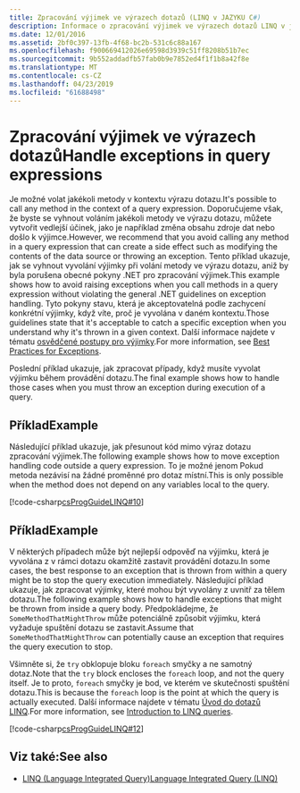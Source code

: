 ```yaml
---
title: Zpracování výjimek ve výrazech dotazů (LINQ v JAZYKU C#)
description: Informace o zpracování výjimek ve výrazech dotazů LINQ v jazyce C#.
ms.date: 12/01/2016
ms.assetid: 2bf0c397-13fb-4f68-bc2b-531c6c88a167
ms.openlocfilehash: f900669412026e69598d3939c51ff8208b51b7ec
ms.sourcegitcommit: 9b552addadfb57fab0b9e7852ed4f1f1b8a42f8e
ms.translationtype: MT
ms.contentlocale: cs-CZ
ms.lasthandoff: 04/23/2019
ms.locfileid: "61688498"
---
```

# <a name="handle-exceptions-in-query-expressions"></a><span data-ttu-id="7412d-103">Zpracování výjimek ve výrazech dotazů</span><span class="sxs-lookup"><span data-stu-id="7412d-103">Handle exceptions in query expressions</span></span>

<span data-ttu-id="7412d-104">Je možné volat jakékoli metody v kontextu výrazu dotazu.</span><span class="sxs-lookup"><span data-stu-id="7412d-104">It's possible to call any method in the context of a query expression.</span></span> <span data-ttu-id="7412d-105">Doporučujeme však, že byste se vyhnout voláním jakékoli metody ve výrazu dotazu, můžete vytvořit vedlejší účinek, jako je například změna obsahu zdroje dat nebo došlo k výjimce.</span><span class="sxs-lookup"><span data-stu-id="7412d-105">However, we recommend that you avoid calling any method in a query expression that can create a side effect such as modifying the contents of the data source or throwing an exception.</span></span> <span data-ttu-id="7412d-106">Tento příklad ukazuje, jak se vyhnout vyvolání výjimky při volání metody ve výrazu dotazu, aniž by byla porušena obecné pokyny .NET pro zpracování výjimek.</span><span class="sxs-lookup"><span data-stu-id="7412d-106">This example shows how to avoid raising exceptions when you call methods in a query expression without violating the general .NET guidelines on exception handling.</span></span> <span data-ttu-id="7412d-107">Tyto pokyny stavu, která je akceptovatelná podle zachycení konkrétní výjimky, když víte, proč je vyvolána v daném kontextu.</span><span class="sxs-lookup"><span data-stu-id="7412d-107">Those guidelines state that it's acceptable to catch a specific exception when you understand why it's thrown in a given context.</span></span> <span data-ttu-id="7412d-108">Další informace najdete v tématu [osvědčené postupy pro výjimky](../../standard/exceptions/best-practices-for-exceptions.md).</span><span class="sxs-lookup"><span data-stu-id="7412d-108">For more information, see [Best Practices for Exceptions](../../standard/exceptions/best-practices-for-exceptions.md).</span></span>

<span data-ttu-id="7412d-109">Poslední příklad ukazuje, jak zpracovat případy, když musíte vyvolat výjimku během provádění dotazu.</span><span class="sxs-lookup"><span data-stu-id="7412d-109">The final example shows how to handle those cases when you must throw an exception during execution of a query.</span></span>

## <a name="example"></a><span data-ttu-id="7412d-110">Příklad</span><span class="sxs-lookup"><span data-stu-id="7412d-110">Example</span></span>

<span data-ttu-id="7412d-111">Následující příklad ukazuje, jak přesunout kód mimo výraz dotazu zpracování výjimek.</span><span class="sxs-lookup"><span data-stu-id="7412d-111">The following example shows how to move exception handling code outside a query expression.</span></span> <span data-ttu-id="7412d-112">To je možné jenom Pokud metoda nezávisí na žádné proměnné pro dotaz místní.</span><span class="sxs-lookup"><span data-stu-id="7412d-112">This is only possible when the method does not depend on any variables local to the query.</span></span>

[!code-csharp[csProgGuideLINQ#10](~/samples/snippets/csharp/concepts/linq/how-to-handle-exceptions-in-query-expressions_1.cs)]

## <a name="example"></a><span data-ttu-id="7412d-113">Příklad</span><span class="sxs-lookup"><span data-stu-id="7412d-113">Example</span></span>

<span data-ttu-id="7412d-114">V některých případech může být nejlepší odpověď na výjimku, která je vyvolána z v rámci dotazu okamžitě zastavit provádění dotazu.</span><span class="sxs-lookup"><span data-stu-id="7412d-114">In some cases, the best response to an exception that is thrown from within a query might be to stop the query execution immediately.</span></span> <span data-ttu-id="7412d-115">Následující příklad ukazuje, jak zpracovat výjimky, které mohou být vyvolány z uvnitř za tělem dotazu.</span><span class="sxs-lookup"><span data-stu-id="7412d-115">The following example shows how to handle exceptions that might be thrown from inside a query body.</span></span> <span data-ttu-id="7412d-116">Předpokládejme, že `SomeMethodThatMightThrow` může potenciálně způsobit výjimku, která vyžaduje spuštění dotazu se zastavit.</span><span class="sxs-lookup"><span data-stu-id="7412d-116">Assume that `SomeMethodThatMightThrow` can potentially cause an exception that requires the query execution to stop.</span></span>

<span data-ttu-id="7412d-117">Všimněte si, že `try` obklopuje bloku `foreach` smyčky a ne samotný dotaz.</span><span class="sxs-lookup"><span data-stu-id="7412d-117">Note that the `try` block encloses the `foreach` loop, and not the query itself.</span></span> <span data-ttu-id="7412d-118">Je to proto, `foreach` smyčky je bod, ve kterém ve skutečnosti spuštění dotazu.</span><span class="sxs-lookup"><span data-stu-id="7412d-118">This is because the `foreach` loop is the point at which the query is actually executed.</span></span> <span data-ttu-id="7412d-119">Další informace najdete v tématu [Úvod do dotazů LINQ](../programming-guide/concepts/linq/introduction-to-linq-queries.md).</span><span class="sxs-lookup"><span data-stu-id="7412d-119">For more information, see [Introduction to LINQ queries](../programming-guide/concepts/linq/introduction-to-linq-queries.md).</span></span>

[!code-csharp[csProgGuideLINQ#12](~/samples/snippets/csharp/concepts/linq/how-to-handle-exceptions-in-query-expressions_2.cs)]

## <a name="see-also"></a><span data-ttu-id="7412d-120">Viz také:</span><span class="sxs-lookup"><span data-stu-id="7412d-120">See also</span></span>

- [<span data-ttu-id="7412d-121">LINQ (Language Integrated Query)</span><span class="sxs-lookup"><span data-stu-id="7412d-121">Language Integrated Query (LINQ)</span></span>](index.md)
